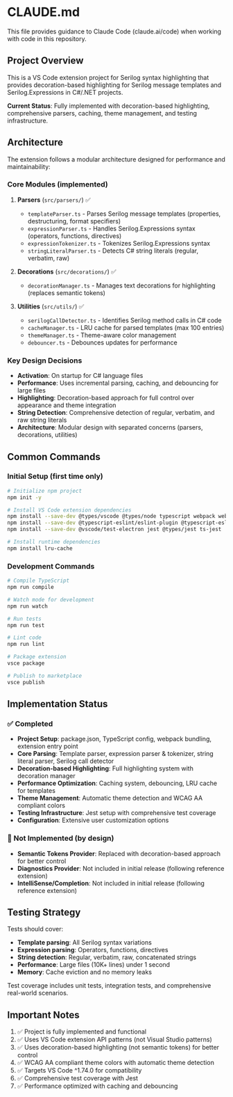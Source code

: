 # CLAUDE.md

This file provides guidance to Claude Code (claude.ai/code) when working with code in this repository.

## Project Overview

This is a VS Code extension project for Serilog syntax highlighting that provides decoration-based highlighting for Serilog message templates and Serilog.Expressions in C#/.NET projects.

**Current Status**: Fully implemented with decoration-based highlighting, comprehensive parsers, caching, theme management, and testing infrastructure.

## Architecture

The extension follows a modular architecture designed for performance and maintainability:

### Core Modules (implemented)

1. **Parsers** (`src/parsers/`) ✅
   - `templateParser.ts` - Parses Serilog message templates (properties, destructuring, format specifiers)
   - `expressionParser.ts` - Handles Serilog.Expressions syntax (operators, functions, directives)
   - `expressionTokenizer.ts` - Tokenizes Serilog.Expressions syntax
   - `stringLiteralParser.ts` - Detects C# string literals (regular, verbatim, raw)

2. **Decorations** (`src/decorations/`) ✅
   - `decorationManager.ts` - Manages text decorations for highlighting (replaces semantic tokens)

3. **Utilities** (`src/utils/`) ✅
   - `serilogCallDetector.ts` - Identifies Serilog method calls in C# code
   - `cacheManager.ts` - LRU cache for parsed templates (max 100 entries)
   - `themeManager.ts` - Theme-aware color management
   - `debouncer.ts` - Debounces updates for performance

### Key Design Decisions

- **Activation**: On startup for C# language files
- **Performance**: Uses incremental parsing, caching, and debouncing for large files
- **Highlighting**: Decoration-based approach for full control over appearance and theme integration
- **String Detection**: Comprehensive detection of regular, verbatim, and raw string literals
- **Architecture**: Modular design with separated concerns (parsers, decorations, utilities)

## Common Commands

### Initial Setup (first time only)
```bash
# Initialize npm project
npm init -y

# Install VS Code extension dependencies
npm install --save-dev @types/vscode @types/node typescript webpack webpack-cli ts-loader
npm install --save-dev @typescript-eslint/eslint-plugin @typescript-eslint/parser eslint
npm install --save-dev @vscode/test-electron jest @types/jest ts-jest

# Install runtime dependencies
npm install lru-cache
```

### Development Commands
```bash
# Compile TypeScript
npm run compile

# Watch mode for development
npm run watch

# Run tests
npm run test

# Lint code
npm run lint

# Package extension
vsce package

# Publish to marketplace
vsce publish
```

## Implementation Status

### ✅ Completed
- **Project Setup**: package.json, TypeScript config, webpack bundling, extension entry point
- **Core Parsing**: Template parser, expression parser & tokenizer, string literal parser, Serilog call detector
- **Decoration-based Highlighting**: Full highlighting system with decoration manager
- **Performance Optimization**: Caching system, debouncing, LRU cache for templates
- **Theme Management**: Automatic theme detection and WCAG AA compliant colors
- **Testing Infrastructure**: Jest setup with comprehensive test coverage
- **Configuration**: Extensive user customization options

### 🚫 Not Implemented (by design)
- **Semantic Tokens Provider**: Replaced with decoration-based approach for better control
- **Diagnostics Provider**: Not included in initial release (following reference extension)
- **IntelliSense/Completion**: Not included in initial release (following reference extension)

## Testing Strategy

Tests should cover:
- **Template parsing**: All Serilog syntax variations
- **Expression parsing**: Operators, functions, directives
- **String detection**: Regular, verbatim, raw, concatenated strings
- **Performance**: Large files (10K+ lines) under 1 second
- **Memory**: Cache eviction and no memory leaks

Test coverage includes unit tests, integration tests, and comprehensive real-world scenarios.

## Important Notes

1. ✅ Project is fully implemented and functional
2. ✅ Uses VS Code extension API patterns (not Visual Studio patterns)
3. ✅ Uses decoration-based highlighting (not semantic tokens) for better control
4. ✅ WCAG AA compliant theme colors with automatic theme detection
5. ✅ Targets VS Code ^1.74.0 for compatibility
6. ✅ Comprehensive test coverage with Jest
7. ✅ Performance optimized with caching and debouncing